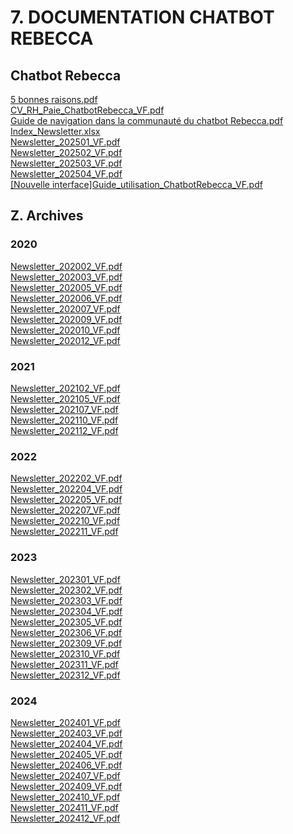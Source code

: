 # 7. DOCUMENTATION CHATBOT REBECCA
## Chatbot Rebecca
[5 bonnes raisons.pdf](https://raw.githubusercontent.com/CISIRH/espace-noyau/main/Noyau%20RH%20FPE/7.%20DOCUMENTATION%20CHATBOT%20REBECCA/Chatbot%20Rebecca/5%20bonnes%20raisons.pdf)<br/>
[CV_RH_Paie_ChatbotRebecca_VF.pdf](https://raw.githubusercontent.com/CISIRH/espace-noyau/main/Noyau%20RH%20FPE/7.%20DOCUMENTATION%20CHATBOT%20REBECCA/Chatbot%20Rebecca/CV_RH_Paie_ChatbotRebecca_VF.pdf)<br/>
[Guide de navigation dans la communauté du chatbot Rebecca.pdf](https://raw.githubusercontent.com/CISIRH/espace-noyau/main/Noyau%20RH%20FPE/7.%20DOCUMENTATION%20CHATBOT%20REBECCA/Chatbot%20Rebecca/Guide%20de%20navigation%20dans%20la%20communauté%20du%20chatbot%20Rebecca.pdf)<br/>
[Index_Newsletter.xlsx](https://raw.githubusercontent.com/CISIRH/espace-noyau/main/Noyau%20RH%20FPE/7.%20DOCUMENTATION%20CHATBOT%20REBECCA/Chatbot%20Rebecca/Index_Newsletter.xlsx)<br/>
[Newsletter_202501_VF.pdf](https://raw.githubusercontent.com/CISIRH/espace-noyau/main/Noyau%20RH%20FPE/7.%20DOCUMENTATION%20CHATBOT%20REBECCA/Chatbot%20Rebecca/Newsletter_202501_VF.pdf)<br/>
[Newsletter_202502_VF.pdf](https://raw.githubusercontent.com/CISIRH/espace-noyau/main/Noyau%20RH%20FPE/7.%20DOCUMENTATION%20CHATBOT%20REBECCA/Chatbot%20Rebecca/Newsletter_202502_VF.pdf)<br/>
[Newsletter_202503_VF.pdf](https://raw.githubusercontent.com/CISIRH/espace-noyau/main/Noyau%20RH%20FPE/7.%20DOCUMENTATION%20CHATBOT%20REBECCA/Chatbot%20Rebecca/Newsletter_202503_VF.pdf)<br/>
[Newsletter_202504_VF.pdf](https://raw.githubusercontent.com/CISIRH/espace-noyau/main/Noyau%20RH%20FPE/7.%20DOCUMENTATION%20CHATBOT%20REBECCA/Chatbot%20Rebecca/Newsletter_202504_VF.pdf)<br/>
[[Nouvelle interface]Guide_utilisation_ChatbotRebecca_VF.pdf](https://raw.githubusercontent.com/CISIRH/espace-noyau/main/Noyau%20RH%20FPE/7.%20DOCUMENTATION%20CHATBOT%20REBECCA/Chatbot%20Rebecca/%5BNouvelle%20interface%5DGuide_utilisation_ChatbotRebecca_VF.pdf)<br/>
## Z. Archives
### 2020
[Newsletter_202002_VF.pdf](https://raw.githubusercontent.com/CISIRH/espace-noyau/main/Noyau%20RH%20FPE/7.%20DOCUMENTATION%20CHATBOT%20REBECCA/Z.%20Archives/2020/Newsletter_202002_VF.pdf)<br/>
[Newsletter_202003_VF.pdf](https://raw.githubusercontent.com/CISIRH/espace-noyau/main/Noyau%20RH%20FPE/7.%20DOCUMENTATION%20CHATBOT%20REBECCA/Z.%20Archives/2020/Newsletter_202003_VF.pdf)<br/>
[Newsletter_202005_VF.pdf](https://raw.githubusercontent.com/CISIRH/espace-noyau/main/Noyau%20RH%20FPE/7.%20DOCUMENTATION%20CHATBOT%20REBECCA/Z.%20Archives/2020/Newsletter_202005_VF.pdf)<br/>
[Newsletter_202006_VF.pdf](https://raw.githubusercontent.com/CISIRH/espace-noyau/main/Noyau%20RH%20FPE/7.%20DOCUMENTATION%20CHATBOT%20REBECCA/Z.%20Archives/2020/Newsletter_202006_VF.pdf)<br/>
[Newsletter_202007_VF.pdf](https://raw.githubusercontent.com/CISIRH/espace-noyau/main/Noyau%20RH%20FPE/7.%20DOCUMENTATION%20CHATBOT%20REBECCA/Z.%20Archives/2020/Newsletter_202007_VF.pdf)<br/>
[Newsletter_202009_VF.pdf](https://raw.githubusercontent.com/CISIRH/espace-noyau/main/Noyau%20RH%20FPE/7.%20DOCUMENTATION%20CHATBOT%20REBECCA/Z.%20Archives/2020/Newsletter_202009_VF.pdf)<br/>
[Newsletter_202010_VF.pdf](https://raw.githubusercontent.com/CISIRH/espace-noyau/main/Noyau%20RH%20FPE/7.%20DOCUMENTATION%20CHATBOT%20REBECCA/Z.%20Archives/2020/Newsletter_202010_VF.pdf)<br/>
[Newsletter_202012_VF.pdf](https://raw.githubusercontent.com/CISIRH/espace-noyau/main/Noyau%20RH%20FPE/7.%20DOCUMENTATION%20CHATBOT%20REBECCA/Z.%20Archives/2020/Newsletter_202012_VF.pdf)<br/>
### 2021
[Newsletter_202102_VF.pdf](https://raw.githubusercontent.com/CISIRH/espace-noyau/main/Noyau%20RH%20FPE/7.%20DOCUMENTATION%20CHATBOT%20REBECCA/Z.%20Archives/2021/Newsletter_202102_VF.pdf)<br/>
[Newsletter_202105_VF.pdf](https://raw.githubusercontent.com/CISIRH/espace-noyau/main/Noyau%20RH%20FPE/7.%20DOCUMENTATION%20CHATBOT%20REBECCA/Z.%20Archives/2021/Newsletter_202105_VF.pdf)<br/>
[Newsletter_202107_VF.pdf](https://raw.githubusercontent.com/CISIRH/espace-noyau/main/Noyau%20RH%20FPE/7.%20DOCUMENTATION%20CHATBOT%20REBECCA/Z.%20Archives/2021/Newsletter_202107_VF.pdf)<br/>
[Newsletter_202110_VF.pdf](https://raw.githubusercontent.com/CISIRH/espace-noyau/main/Noyau%20RH%20FPE/7.%20DOCUMENTATION%20CHATBOT%20REBECCA/Z.%20Archives/2021/Newsletter_202110_VF.pdf)<br/>
[Newsletter_202112_VF.pdf](https://raw.githubusercontent.com/CISIRH/espace-noyau/main/Noyau%20RH%20FPE/7.%20DOCUMENTATION%20CHATBOT%20REBECCA/Z.%20Archives/2021/Newsletter_202112_VF.pdf)<br/>
### 2022
[Newsletter_202202_VF.pdf](https://raw.githubusercontent.com/CISIRH/espace-noyau/main/Noyau%20RH%20FPE/7.%20DOCUMENTATION%20CHATBOT%20REBECCA/Z.%20Archives/2022/Newsletter_202202_VF.pdf)<br/>
[Newsletter_202204_VF.pdf](https://raw.githubusercontent.com/CISIRH/espace-noyau/main/Noyau%20RH%20FPE/7.%20DOCUMENTATION%20CHATBOT%20REBECCA/Z.%20Archives/2022/Newsletter_202204_VF.pdf)<br/>
[Newsletter_202205_VF.pdf](https://raw.githubusercontent.com/CISIRH/espace-noyau/main/Noyau%20RH%20FPE/7.%20DOCUMENTATION%20CHATBOT%20REBECCA/Z.%20Archives/2022/Newsletter_202205_VF.pdf)<br/>
[Newsletter_202207_VF.pdf](https://raw.githubusercontent.com/CISIRH/espace-noyau/main/Noyau%20RH%20FPE/7.%20DOCUMENTATION%20CHATBOT%20REBECCA/Z.%20Archives/2022/Newsletter_202207_VF.pdf)<br/>
[Newsletter_202210_VF.pdf](https://raw.githubusercontent.com/CISIRH/espace-noyau/main/Noyau%20RH%20FPE/7.%20DOCUMENTATION%20CHATBOT%20REBECCA/Z.%20Archives/2022/Newsletter_202210_VF.pdf)<br/>
[Newsletter_202211_VF.pdf](https://raw.githubusercontent.com/CISIRH/espace-noyau/main/Noyau%20RH%20FPE/7.%20DOCUMENTATION%20CHATBOT%20REBECCA/Z.%20Archives/2022/Newsletter_202211_VF.pdf)<br/>
### 2023
[Newsletter_202301_VF.pdf](https://raw.githubusercontent.com/CISIRH/espace-noyau/main/Noyau%20RH%20FPE/7.%20DOCUMENTATION%20CHATBOT%20REBECCA/Z.%20Archives/2023/Newsletter_202301_VF.pdf)<br/>
[Newsletter_202302_VF.pdf](https://raw.githubusercontent.com/CISIRH/espace-noyau/main/Noyau%20RH%20FPE/7.%20DOCUMENTATION%20CHATBOT%20REBECCA/Z.%20Archives/2023/Newsletter_202302_VF.pdf)<br/>
[Newsletter_202303_VF.pdf](https://raw.githubusercontent.com/CISIRH/espace-noyau/main/Noyau%20RH%20FPE/7.%20DOCUMENTATION%20CHATBOT%20REBECCA/Z.%20Archives/2023/Newsletter_202303_VF.pdf)<br/>
[Newsletter_202304_VF.pdf](https://raw.githubusercontent.com/CISIRH/espace-noyau/main/Noyau%20RH%20FPE/7.%20DOCUMENTATION%20CHATBOT%20REBECCA/Z.%20Archives/2023/Newsletter_202304_VF.pdf)<br/>
[Newsletter_202305_VF.pdf](https://raw.githubusercontent.com/CISIRH/espace-noyau/main/Noyau%20RH%20FPE/7.%20DOCUMENTATION%20CHATBOT%20REBECCA/Z.%20Archives/2023/Newsletter_202305_VF.pdf)<br/>
[Newsletter_202306_VF.pdf](https://raw.githubusercontent.com/CISIRH/espace-noyau/main/Noyau%20RH%20FPE/7.%20DOCUMENTATION%20CHATBOT%20REBECCA/Z.%20Archives/2023/Newsletter_202306_VF.pdf)<br/>
[Newsletter_202309_VF.pdf](https://raw.githubusercontent.com/CISIRH/espace-noyau/main/Noyau%20RH%20FPE/7.%20DOCUMENTATION%20CHATBOT%20REBECCA/Z.%20Archives/2023/Newsletter_202309_VF.pdf)<br/>
[Newsletter_202310_VF.pdf](https://raw.githubusercontent.com/CISIRH/espace-noyau/main/Noyau%20RH%20FPE/7.%20DOCUMENTATION%20CHATBOT%20REBECCA/Z.%20Archives/2023/Newsletter_202310_VF.pdf)<br/>
[Newsletter_202311_VF.pdf](https://raw.githubusercontent.com/CISIRH/espace-noyau/main/Noyau%20RH%20FPE/7.%20DOCUMENTATION%20CHATBOT%20REBECCA/Z.%20Archives/2023/Newsletter_202311_VF.pdf)<br/>
[Newsletter_202312_VF.pdf](https://raw.githubusercontent.com/CISIRH/espace-noyau/main/Noyau%20RH%20FPE/7.%20DOCUMENTATION%20CHATBOT%20REBECCA/Z.%20Archives/2023/Newsletter_202312_VF.pdf)<br/>
### 2024
[Newsletter_202401_VF.pdf](https://raw.githubusercontent.com/CISIRH/espace-noyau/main/Noyau%20RH%20FPE/7.%20DOCUMENTATION%20CHATBOT%20REBECCA/Z.%20Archives/2024/Newsletter_202401_VF.pdf)<br/>
[Newsletter_202403_VF.pdf](https://raw.githubusercontent.com/CISIRH/espace-noyau/main/Noyau%20RH%20FPE/7.%20DOCUMENTATION%20CHATBOT%20REBECCA/Z.%20Archives/2024/Newsletter_202403_VF.pdf)<br/>
[Newsletter_202404_VF.pdf](https://raw.githubusercontent.com/CISIRH/espace-noyau/main/Noyau%20RH%20FPE/7.%20DOCUMENTATION%20CHATBOT%20REBECCA/Z.%20Archives/2024/Newsletter_202404_VF.pdf)<br/>
[Newsletter_202405_VF.pdf](https://raw.githubusercontent.com/CISIRH/espace-noyau/main/Noyau%20RH%20FPE/7.%20DOCUMENTATION%20CHATBOT%20REBECCA/Z.%20Archives/2024/Newsletter_202405_VF.pdf)<br/>
[Newsletter_202406_VF.pdf](https://raw.githubusercontent.com/CISIRH/espace-noyau/main/Noyau%20RH%20FPE/7.%20DOCUMENTATION%20CHATBOT%20REBECCA/Z.%20Archives/2024/Newsletter_202406_VF.pdf)<br/>
[Newsletter_202407_VF.pdf](https://raw.githubusercontent.com/CISIRH/espace-noyau/main/Noyau%20RH%20FPE/7.%20DOCUMENTATION%20CHATBOT%20REBECCA/Z.%20Archives/2024/Newsletter_202407_VF.pdf)<br/>
[Newsletter_202409_VF.pdf](https://raw.githubusercontent.com/CISIRH/espace-noyau/main/Noyau%20RH%20FPE/7.%20DOCUMENTATION%20CHATBOT%20REBECCA/Z.%20Archives/2024/Newsletter_202409_VF.pdf)<br/>
[Newsletter_202410_VF.pdf](https://raw.githubusercontent.com/CISIRH/espace-noyau/main/Noyau%20RH%20FPE/7.%20DOCUMENTATION%20CHATBOT%20REBECCA/Z.%20Archives/2024/Newsletter_202410_VF.pdf)<br/>
[Newsletter_202411_VF.pdf](https://raw.githubusercontent.com/CISIRH/espace-noyau/main/Noyau%20RH%20FPE/7.%20DOCUMENTATION%20CHATBOT%20REBECCA/Z.%20Archives/2024/Newsletter_202411_VF.pdf)<br/>
[Newsletter_202412_VF.pdf](https://raw.githubusercontent.com/CISIRH/espace-noyau/main/Noyau%20RH%20FPE/7.%20DOCUMENTATION%20CHATBOT%20REBECCA/Z.%20Archives/2024/Newsletter_202412_VF.pdf)<br/>
